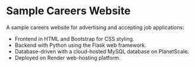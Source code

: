 # Sample Careers Website
A sample careers website for advertising and accepting job applications:
- Frontend in HTML and Bootstrap for CSS styling.
- Backend with Python using the Flask web framework.
- Database-driven with a cloud-hosted MySQL database on PlanetScale.
- Deployed on Render web-hosting platform.
